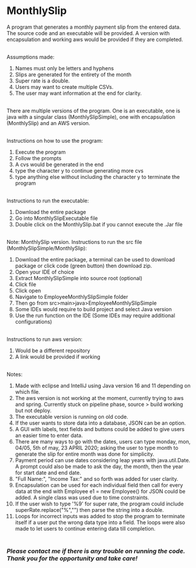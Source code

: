 # MonthlySlip
A program that generates a monthly payment slip from the entered data. The source code and an executable will be provided. A version with encapsulation and working aws would be provided if they are completed.

<br /> Assumptions made:
1. Names must only be letters and hyphens
2. Slips are generated for the entirety of the month
3. Super rate is a double. 
4. Users may want to create multiple CSVs.
5. The user may want information at the end for clarity.

<br /> There are multiple versions of the program. One is an executable, one is java with a singular class (MonthlySlipSimple), one with encapsulation (MonthlySlip) and an AWS version. 

<br />Instructions on how to use the program:
1. Execute the program
2. Follow the prompts
3. A cvs would be generated in the end
4. type the character y to continue generating more cvs
5. type anything else without including the character y to terminate the program

<br /> Instructions to run the executable:
1. Download the entire package
2. Go into MonthlySlipExecutable file
3. Double click on the MonthlySlip.bat if you cannot execute the .Jar file

<br /> Note: MonthlySlip version. Instructions to run the src file (MonthlySlipSimple/MonthlySlip):
1. Download the entire package, a terminal can be used to download package or click code (green button) then download zip.
2. Open your IDE of choice
3. Extract MonthlySlipSimple into source root (optional)
4. Click file
5. Click open
6. Navigate to EmployeeMonthlySlipSimple folder
7. Then go from src>main>java>EmployeeMonthlySlipSimple
8. Some IDEs would require to build project and select Java version
9. Use the run function on the IDE (Some IDEs may require additional configurations)

<br /> Instructions to run aws version:
1. Would be a different repository
2. A link would be provided if working


<br /> Notes:
1. Made with eclipse and IntelliJ using Java version 16 and 11 depending on which file.
2. The aws version is not working at the moment, currently trying to aws and spring. Currently stuck on pipeline phase, source > build working but not deploy.
3. The executable version is running on old code. 
4. If the user wants to store data into a database, JSON can be an option.
5. A GUI with labels, text fields and buttons could be added to give users an easier time to enter data.
6. There are many ways to go with the dates, users can type monday, mon, 04/05, 5th of may, 23 APRIL 2020; asking the user to type month to generate the slip for entire month was done for simplicity.
7. Payment period can use dates considering leap years with java.util.Date. A prompt could also be made to ask the day, the month, then the year for start date and end date.
8. "Full Name:", "Income Tax:" and so forth was added for user clarity.
9. Encapsulation can be used for each individual field then call for every data at the end with Employee e1 = new Employee() for JSON could be added. A single class was used due to time constraints. 
10. If the user wish to type '%9' for super rate, the program could include superRate.replace("%","") then parse the string into a double.
11. Loops for incorrect inputs was added to stop the program to terminate itself if a user put the wrong data type into a field. The loops were also made to let users to continue entering data till completion.

### <br />*Please contact me if there is any trouble on running the code. Thank you for the opportunity and take care!*

